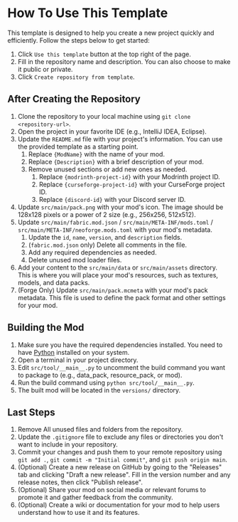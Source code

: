 # How To Use This Template

This template is designed to help you create a new project quickly and efficiently. Follow the steps below to get started:

1. Click `Use this template` button at the top right of the page.
2. Fill in the repository name and description. You can also choose to make it public or private.
3. Click `Create repository from template`.

## After Creating the Repository

1. Clone the repository to your local machine using `git clone <repository-url>`.
2. Open the project in your favorite IDE (e.g., IntelliJ IDEA, Eclipse).
3. Update the `README.md` file with your project's information. You can use the provided template as a starting point.
   1. Replace `{ModName}` with the name of your mod.
   2. Replace `{Description}` with a brief description of your mod.
   3. Remove unused sections or add new ones as needed.
      1. Replace `{modrinth-project-id}` with your Modrinth project ID.
      2. Replace `{curseforge-project-id}` with your CurseForge project ID.
      3. Replace `{discord-id}` with your Discord server ID.
4. Update `src/main/pack.png` with your mod's icon. The image should be 128x128 pixels or a power of 2 size (e.g., 256x256, 512x512).
5. Update `src/main/fabric.mod.json` / `src/main/META-INF/mods.toml` / `src/main/META-INF/neoforge.mods.toml` with your mod's metadata.
   1. Update the `id`, `name`, `version`, and `description` fields.
   2. (`fabric.mod.json` only) Delete all comments in the file.
   3. Add any required dependencies as needed.
   4. Delete unused mod loader files.
6. Add your content to the `src/main/data` or `src/main/assets` directory. This is where you will place your mod's resources, such as textures, models, and data packs.
7. (Forge Only) Update `src/main/pack.mcmeta` with your mod's pack metadata. This file is used to define the pack format and other settings for your mod.

## Building the Mod

1. Make sure you have the required dependencies installed. You need to have [Python](https://www.python.org/downloads/) installed on your system.
2. Open a terminal in your project directory.
3. Edit `src/tool/__main__.py` to uncomment the build command you want to package to (e.g., data_pack, resource_pack, or mod).
4. Run the build command using `python src/tool/__main__.py`.
5. The built mod will be located in the `versions/` directory.

## Last Steps

1. Remove All unused files and folders from the repository.
2. Update the `.gitignore` file to exclude any files or directories you don't want to include in your repository.
3. Commit your changes and push them to your remote repository using `git add .`, `git commit -m "Initial commit"`, and `git push origin main`.
4. (Optional) Create a new release on GitHub by going to the "Releases" tab and clicking "Draft a new release". Fill in the version number and any release notes, then click "Publish release".
5. (Optional) Share your mod on social media or relevant forums to promote it and gather feedback from the community.
6. (Optional) Create a wiki or documentation for your mod to help users understand how to use it and its features.
